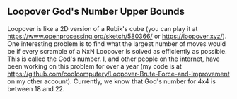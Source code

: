 ## Loopover God's Number Upper Bounds
Loopover is like a 2D version of a Rubik's cube (you can play it at https://www.openprocessing.org/sketch/580366/ or https://loopover.xyz/).
One interesting problem is to find what the largest number of moves would be if every scramble of a NxN Loopover is solved as efficiently as possible. This is called the God's number. I, and other people on the internet, have been working on this problem for over a year (my code is at https://github.com/coolcomputery/Loopover-Brute-Force-and-Improvement on my other account).
Currently, we know that God's number for 4x4 is between 18 and 22.
